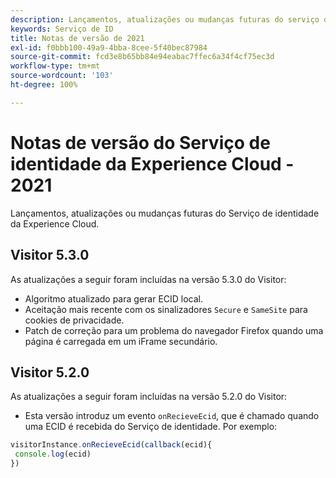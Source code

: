 ```yaml
---
description: Lançamentos, atualizações ou mudanças futuras do serviço de identidade da Experience Cloud.
keywords: Serviço de ID
title: Notas de versão de 2021
exl-id: f0bbb100-49a9-4bba-8cee-5f40bec87984
source-git-commit: fcd3e8b65bb84e94eabac7ffec6a34f4cf75ec3d
workflow-type: tm+mt
source-wordcount: '103'
ht-degree: 100%

---
```


# Notas de versão do Serviço de identidade da Experience Cloud - 2021

Lançamentos, atualizações ou mudanças futuras do Serviço de identidade da Experience Cloud.

## Visitor 5.3.0

As atualizações a seguir foram incluídas na versão 5.3.0 do Visitor:

* Algoritmo atualizado para gerar ECID local.
* Aceitação mais recente com os sinalizadores `Secure` e `SameSite` para cookies de privacidade.
* Patch de correção para um problema do navegador Firefox quando uma página é carregada em um iFrame secundário.

## Visitor 5.2.0

As atualizações a seguir foram incluídas na versão 5.2.0 do Visitor:

* Esta versão introduz um evento `onRecieveEcid`, que é chamado quando uma ECID é recebida do Serviço de identidade. Por exemplo:

```js
visitorInstance.onRecieveEcid(callback(ecid){
 console.log(ecid)
})
```
